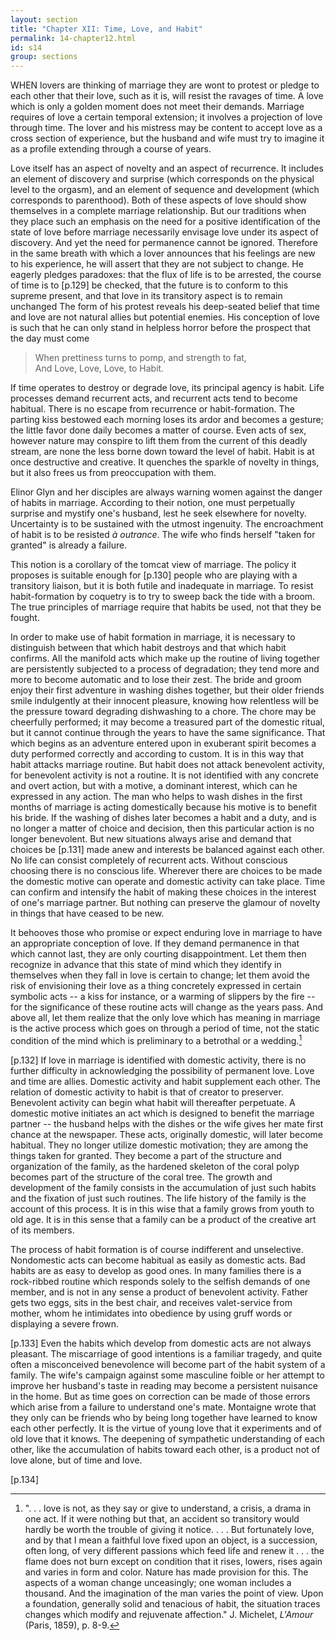 ```yaml
---
layout: section
title: "Chapter XII: Time, Love, and Habit"
permalink: 14-chapter12.html
id: s14
group: sections
---
```


WHEN lovers are thinking of marriage they are
wont to protest or pledge to each other that their
love, such as it is, will resist the ravages of time. A love
which is only a golden moment does not meet their demands. Marriage requires of love a certain temporal
extension; it involves a projection of love through time.
The lover and his mistress may be content to accept love
as a cross section of experience, but the husband and
wife must try to imagine it as a profile extending through
a course of years.

Love itself has an aspect of novelty and an aspect of
recurrence. It includes an element of discovery and
surprise (which corresponds on the physical level to the
orgasm), and an element of sequence and development
(which corresponds to parenthood). Both of these aspects of love should show themselves in a complete marriage relationship. But our traditions when they place
such an emphasis on the need for a positive identification
of the state of love before marriage necessarily envisage
love under its aspect of discovery. And yet the need for
permanence cannot be ignored. Therefore in the same
breath with which a lover announces that his feelings are
new to his experience, he will assert that they are not
subject to change. He eagerly pledges paradoxes: that
the flux of life is to be arrested, the course of time is to \[p.129\] be checked, that the future is to conform to this supreme
present, and that love in its transitory aspect is to remain
unchanged The form of his protest reveals his deep-seated belief that time and love are not natural allies but
potential enemies. His conception of love is such that he
can only stand in helpless horror before the prospect that
the day must come

> When prettiness turns to pomp, and strength to fat,  
> And Love, Love, Love, to Habit.  

If time operates to destroy or degrade love, its principal agency is habit. Life processes demand recurrent
acts, and recurrent acts tend to become habitual. There
is no escape from recurrence or habit-formation. The
parting kiss bestowed each morning loses its ardor and
becomes a gesture; the little favor done daily becomes a
matter of course. Even acts of sex, however nature may
conspire to lift them from the current of this deadly
stream, are none the less borne down toward the level of
habit. Habit is at once destructive and creative. It
quenches the sparkle of novelty in things, but it also frees
us from preoccupation with them.

Elinor Glyn and her disciples are always warning
women against the danger of habits in marriage. According to their notion, one must perpetually surprise and
mystify one's husband, lest he seek elsewhere for novelty.
Uncertainty is to be sustained with the utmost ingenuity.
The encroachment of habit is to be resisted *à outrance*.
The wife who finds herself "taken for granted" is already a failure.

This notion is a corollary of the tomcat view of marriage. The policy it proposes is suitable enough for \[p.130\] people who are playing with a transitory liaison, but it
is both futile and inadequate in marriage. To resist
habit-formation by coquetry is to try to sweep back the
tide with a broom. The true principles of marriage require that habits be used, not that they be fought.

In order to make use of habit formation in marriage,
it is necessary to distinguish between that which habit
destroys and that which habit confirms. All the manifold
acts which make up the routine of living together are
persistently subjected to a process of degradation; they
tend more and more to become automatic and to lose
their zest. The bride and groom enjoy their first adventure in washing dishes together, but their older friends
smile indulgently at their innocent pleasure, knowing how
relentless will be the pressure toward degrading dishwashing to a chore. The chore may be cheerfully performed; it may become a treasured part of the domestic
ritual, but it cannot continue through the years to have
the same significance. That which begins as an adventure entered upon in exuberant spirit becomes a duty
performed correctly and according to custom. It is in
this way that habit attacks marriage routine. But habit
does not attack benevolent activity, for benevolent activity is not a routine. It is not identified with any concrete and overt action, but with a motive, a dominant
interest, which can he expressed in any action. The man
who helps to wash dishes in the first months of marriage
is acting domestically because his motive is to benefit his
bride. If the washing of dishes later becomes a habit and
a duty, and is no longer a matter of choice and decision,
then this particular action is no longer benevolent. But
new situations always arise and demand that choices be \[p.131\] made anew and interests be balanced against each other.
No life can consist completely of recurrent acts. Without
conscious choosing there is no conscious life. Wherever
there are choices to be made the domestic motive can operate and domestic activity can take place. Time can confirm
and intensify the habit of making these choices in the interest of one's marriage partner. But nothing can preserve the
glamour of novelty in things that have ceased to be new.

It behooves those who promise or expect enduring love
in marriage to have an appropriate conception of love.
If they demand permanence in that which cannot last,
they are only courting disappointment. Let them then
recognize in advance that this state of mind which they
identify in themselves when they fall in love is certain to
change; let them avoid the risk of envisioning their love
as a thing concretely expressed in certain symbolic acts -- a kiss for instance, or a warming of slippers by the
fire -- for the significance of these routine acts will
change as the years pass. And above all, let them realize
that the only love which has meaning in marriage is the
active process which goes on through a period of time,
not the static condition of the mind which is preliminary
to a betrothal or a wedding.[^12-1]

[^12-1]: ". . . love is not, as they say or give to understand, a crisis, a drama
in one act. If it were nothing but that, an accident so transitory would
hardly be worth the trouble of giving it notice. . . . But fortunately love,
and by that I mean a faithful love fixed upon an object, is a succession,
often long, of very different passions which feed life and renew it . . . 
the flame does not burn except on condition that it rises, lowers, rises
again and varies in form and color. Nature has made provision for
this. The aspects of a woman change unceasingly; one woman includes
a thousand. And the imagination of the man varies the point of view.
Upon a foundation, generally solid and tenacious of habit, the situation traces changes which modify and rejuvenate affection." J. Michelet,
*L'Amour* (Paris, 1859), p. 8-9. 

\[p.132\] If love in marriage is identified with domestic activity,
there is no further difficulty in acknowledging the possibility of permanent love. Love and time are allies.
Domestic activity and habit supplement each other. The
relation of domestic activity to habit is that of creator to
preserver. Benevolent activity can begin what habit will
thereafter perpetuate. A domestic motive initiates an
act which is designed to benefit the marriage partner -- the husband helps with the dishes or the wife gives her
mate first chance at the newspaper. These acts, originally domestic, will later become habitual. They no
longer utilize domestic motivation; they are among the
things taken for granted. They become a part of the
structure and organization of the family, as the hardened
skeleton of the coral polyp becomes part of the structure
of the coral tree. The growth and development of the
family consists in the accumulation of just such habits
and the fixation of just such routines. The life history
of the family is the account of this process. It is in this
wise that a family grows from youth to old age. It is
in this sense that a family can be a product of the creative
art of its members.

The process of habit formation is of course indifferent
and unselective. Nondomestic acts can become habitual
as easily as domestic acts. Bad habits are as easy to
develop as good ones. In many families there is a rock-ribbed routine which responds solely to the selfish demands of one member, and is not in any sense a product
of benevolent activity. Father gets two eggs, sits in the
best chair, and receives valet-service from mother, whom
he intimidates into obedience by using gruff words or displaying a severe frown. 

\[p.133\] Even the habits which develop from domestic acts are
not always pleasant. The miscarriage of good intentions
is a familiar tragedy, and quite often a misconceived
benevolence will become part of the habit system of a
family. The wife's campaign against some masculine
foible or her attempt to improve her husband's taste in
reading may become a persistent nuisance in the home.
But as time goes on correction can be made of those errors which arise from a failure to understand one's mate.
Montaigne wrote that they only can be friends who by
being long together have learned to know each other perfectly. It is the virtue of young love that it experiments
and of old love that it knows. The deepening of sympathetic understanding of each other, like the accumulation
of habits toward each other, is a product not of love
alone, but of time and love. 

\[p.134\] 

